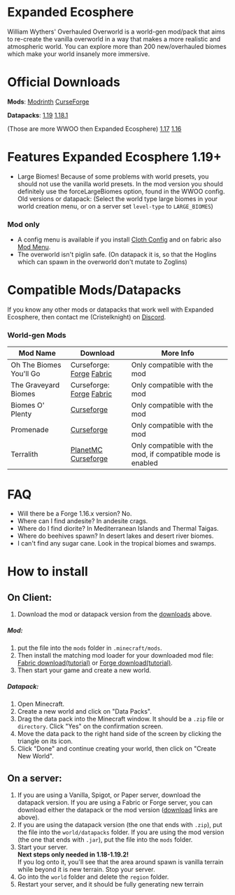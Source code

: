 # Expanded Ecosphere

William Wythers' Overhauled Overworld is a world-gen mod/pack that aims to re-create the vanilla overworld in a way that makes a more realistic and atmospheric world. You can explore more than 200 new/overhauled biomes which make your world insanely more immersive.

# Official Downloads
**Mods**:
[Modrinth](https://modrinth.com/mod/expanded-ecosphere)
[CurseForge](https://www.curseforge.com/minecraft/mc-mods/expanded-ecosphere) 

**Datapacks**:
[1.19](https://www.planetminecraft.com/data-pack/william-wythers-overhauled-overworld/)
[1.18.1](https://www.planetminecraft.com/data-pack/william-wythers-overhauled-overworld-for-1-18-1/)

(Those are more WWOO then Expanded Ecosphere)
[1.17](https://www.planetminecraft.com/data-pack/william-wythers-overhauled-overworld-legacy-for-1-17/) 
[1.16](https://www.planetminecraft.com/data-pack/william-wythers-overhauled-overworld-1-17-snapshots-edition/)


# Features Expanded Ecosphere 1.19+
- Large Biomes! Because of some problems with world presets, you should not use the vanilla world presets. In the mod version you should definitely use the forceLargeBiomes option, found in the WWOO config.
Old versions or datapack: (Select the world type large biomes in your world creation menu, or on a server set `level-type` to `LARGE_BIOMES`)

### Mod only
- A config menu is available if you install [Cloth Config](https://www.curseforge.com/minecraft/mc-mods/cloth-config) and on fabric also [Mod Menu](https://www.curseforge.com/minecraft/mc-mods/modmenu).
- The overworld isn't piglin safe. (On datapack it is, so that the Hoglins which can spawn in the overworld don't mutate to Zoglins)

# Compatible Mods/Datapacks
If you know any other mods or datapacks that work well with Expanded Ecosphere, then contact me (Cristelknight) on [Discord](https://discord.gg/yJng7sC44x).

### World-gen Mods
| Mod Name  | Download | More Info |
| ------------- | ------------- | ------------- |
| Oh The Biomes You'll Go  | Curseforge: [Forge](https://www.curseforge.com/minecraft/mc-mods/oh-the-biomes-youll-go) [Fabric](https://www.curseforge.com/minecraft/mc-mods/oh-the-biomes-youll-go-fabric)  | Only compatible with the mod |
| The Graveyard Biomes | Curseforge: [Forge](https://www.curseforge.com/minecraft/mc-mods/the-graveyard-biomes-forge) [Fabric](https://www.curseforge.com/minecraft/mc-mods/the-graveyard-biomes-fabric) | Only compatible with the mod |
| Biomes O' Plenty  | [Curseforge](https://www.curseforge.com/minecraft/mc-mods/biomes-o-plenty)  | Only compatible with the mod |
| Promenade  | [Curseforge](https://www.curseforge.com/minecraft/mc-mods/promenade)  | Only compatible with the mod |
| Terralith  | [PlanetMC](https://www.planetminecraft.com/data-pack/terralith-overworld-evolved-100-biomes-caves-and-more/) [Curseforge](https://www.curseforge.com/minecraft/mc-mods/terralith)  | Only compatible with the mod, if compatible mode is enabled |

# FAQ
- Will there be a Forge 1.16.x version? No.
- Where can I find andesite? In andesite crags.
- Where do I find diorite? In Mediterranean Islands and Thermal Taigas.
- Where do beehives spawn? In desert lakes and desert river biomes.
- I can't find any sugar cane. Look in the tropical biomes and swamps.

# How to install
## On Client:
1. Download the mod or datapack version from the [downloads](#official-downloads) above.
##### Mod:
1. put the file into the `mods` folder in `.minecraft/mods`. 
2. Then install the matching mod loader for your downloaded mod file: [Fabric download](https://fabricmc.net/use/installer/)[(tutorial)](https://docs.fabricmc.net/players/installing-fabric) or [Forge download](https://files.minecraftforge.net/net/minecraftforge/forge/)[(tutorial)](https://www.youtube.com/watch?v=fMKwJ97ri90).
3. Then start your game and create a new world.

##### Datapack: 
1. Open Minecraft.
2. Create a new world and click on "Data Packs".
3. Drag the data pack into the Minecraft window. It should be a `.zip` file or `directory`.
Click "Yes" on the confirmation screen.
4. Move the data pack to the right hand side of the screen by clicking the triangle on its icon.
5. Click "Done" and continue creating your world, then click on "Create New World".

## On a server:
1. If you are using a Vanilla, Spigot, or Paper server, download the datapack version. If you are using a Fabric or Forge server, you can download either the datapack or the mod version ([download](#official-downloads) links are above).
2. If you are using the datapack version (the one that ends with `.zip`), put the file into the `world/datapacks` folder. If you are using the mod version (the one that ends with `.jar`), put the file into the `mods` folder.
3. Start your server.<br>**Next steps only needed in 1.18-1.19.2!**<br>If you log onto it, you'll see that the area around spawn is vanilla terrain while beyond it is new terrain. Stop your server.
4. Go into the `world` folder and delete the `region` folder.
5. Restart your server, and it should be fully generating new terrain
